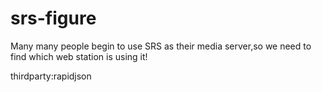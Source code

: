 # srs-figure
Many many people begin to use SRS as their media server,so we need to find which web station is using it!

thirdparty:rapidjson<a href = "rapidjson.org"/>
